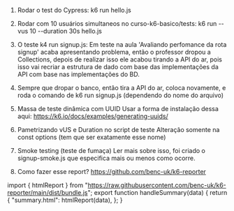 
1. Rodar o test do Cypress:
k6 run hello.js

2. Rodar com 10 usuários simultaneos no curso-k6-basico/tests:
k6 run --vus 10 --duration 30s hello.js

3. O teste k4 run signup.js:
Em teste na aula 'Avaliando perfomance da rota signup' acaba apresentando problema, 
então o professor dropou a Collections, depois de realizar isso ele acabou tirando a 
API do ar, pois isso vai recriar a estrutura de dado com base das implementações da API com base nas implementações do BD. 

4. Sempre que dropar o banco, então tira a API do ar, coloca novamente, e roda o comando de k6 run signup.js (dependendo do nome do arquivo)

5. Massa de teste dinâmica com UUID
Usar a forma de instalação dessa aqui: https://k6.io/docs/examples/generating-uuids/

5. Pametrizando vUS e Duration no script de teste
Alteração somente na const options (tem que ser exatamente esse nome)

6. Smoke testing (teste de fumaça)
Ler mais sobre isso, foi criado o signup-smoke.js que especifica mais ou menos como ocorre. 

7. Como fazer esse report? 
https://github.com/benc-uk/k6-reporter

import { htmlReport } from "https://raw.githubusercontent.com/benc-uk/k6-reporter/main/dist/bundle.js";
export function handleSummary(data) {
  return {
    "summary.html": htmlReport(data),
  };
}
